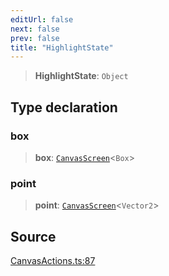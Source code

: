 ```yaml
---
editUrl: false
next: false
prev: false
title: "HighlightState"
---
```


> **HighlightState**: `Object`

## Type declaration

### box

> **box**: [`CanvasScreen`](CanvasScreen.md)\<`Box`\>

### point

> **point**: [`CanvasScreen`](CanvasScreen.md)\<`Vector2`\>

## Source

[CanvasActions.ts:87](https://github.com/nodenogg-in/alpha-p2p/blob/b5a92ec368c11e5b1ed34a190813f3e3bd62fc80/packages/infinitykit/src/CanvasActions.ts#L87)
